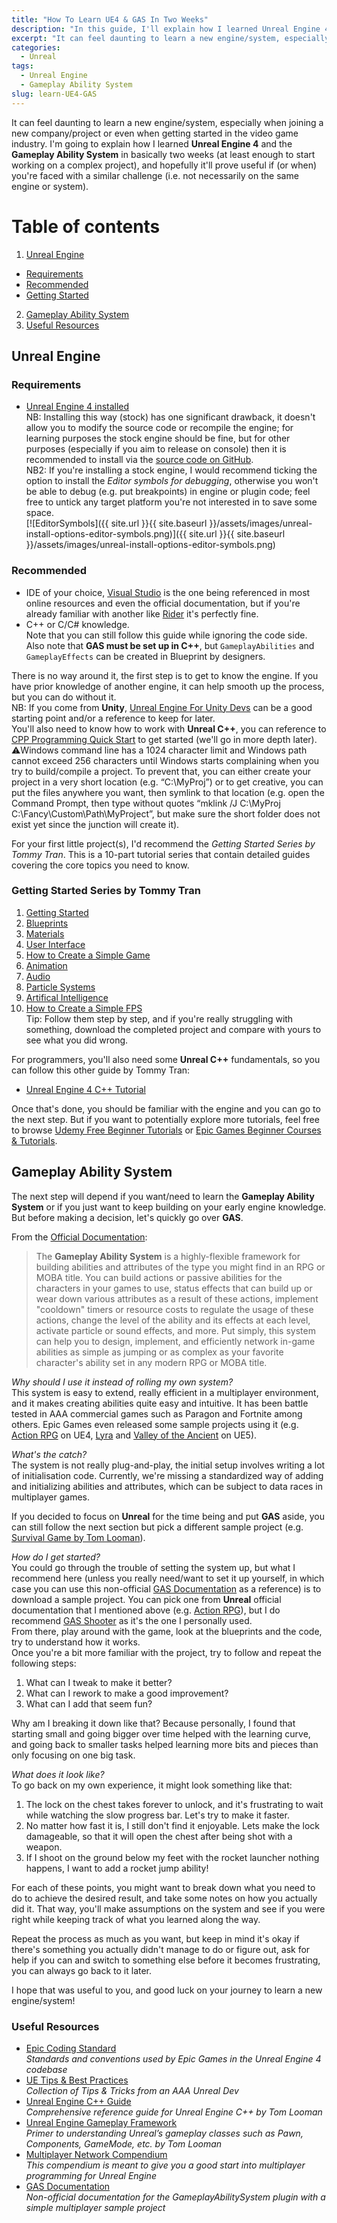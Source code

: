```yaml
---
title: "How To Learn UE4 & GAS In Two Weeks"
description: "In this guide, I'll explain how I learned Unreal Engine 4 and the Gameplay Ability System in two weeks."
excerpt: "It can feel daunting to learn a new engine/system, especially when joining a new company/project or..."
categories:
  - Unreal
tags:
  - Unreal Engine
  - Gameplay Ability System
slug: learn-UE4-GAS
---
```


It can feel daunting to learn a new engine/system, especially when joining a new company/project or even when getting started in the video game industry. I'm going to explain how I learned **Unreal Engine 4** and the **Gameplay Ability System** in basically two weeks (at least enough to start working on a complex project), and hopefully it'll prove useful if (or when) you're faced with a similar challenge (i.e. not necessarily on the same engine or system).

# Table of contents
1. [Unreal Engine](#unreal-engine)
  - [Requirements](#requirements)
  - [Recommended](#recommended)
  - [Getting Started](#getting-started)
2. [Gameplay Ability System](#gameplay-ability-system)
3. [Useful Resources](#useful-resources)

## Unreal Engine <a name="unreal-engine"></a>

### Requirements <a name="requirements"></a>
- [Unreal Engine 4 installed](https://docs.unrealengine.com/4.27/en-US/Basics/InstallingUnrealEngine/)  
  NB: Installing this way (stock) has one significant drawback, it doesn't allow you to modify the source code or recompile the engine; for learning purposes the stock engine should be fine, but for other purposes (especially if you aim to release on console) then it is recommended to install via the [source code on GitHub](https://github.com/EpicGames/UnrealEngine).  
  NB2: If you're installing a stock engine, I would recommend ticking the option to install the *Editor symbols for debugging*, otherwise you won't be able to debug (e.g. put breakpoints) in engine or plugin code; feel free to untick any target platform you're not interested in to save some space.  
  [![EditorSymbols]({{ site.url }}{{ site.baseurl }}/assets/images/unreal-install-options-editor-symbols.png)]({{ site.url }}{{ site.baseurl }}/assets/images/unreal-install-options-editor-symbols.png)

### Recommended <a name="recommended"></a>
- IDE of your choice, [Visual Studio](https://docs.unrealengine.com/4.27/en-US/ProductionPipelines/DevelopmentSetup/VisualStudioSetup/) is the one being referenced in most online resources and even the official documentation, but if you're already familiar with another like [Rider](https://www.jetbrains.com/help/rider/Unreal_Engine__Before_You_Start.html) it's perfectly fine.  
- C++ or C/C# knowledge.  
Note that you can still follow this guide while ignoring the code side.  
Also note that **GAS must be set up in C++**, but `GameplayAbilities` and `GameplayEffects` can be created in Blueprint by designers.

There is no way around it, the first step is to get to know the engine. If you have prior knowledge of another engine, it can help smooth up the process, but you can do without it.  
NB: If you come from **Unity**, [Unreal Engine For Unity Devs](https://docs.unrealengine.com/4.27/en-US/Basics/UnrealEngineForUnityDevs/) can be a good starting point and/or a reference to keep for later.  
You'll also need to know how to work with **Unreal C++**, you can reference to [CPP Programming Quick Start](https://docs.unrealengine.com/4.27/en-US/ProgrammingAndScripting/ProgrammingWithCPP/CPPProgrammingQuickStart/) to get started (we'll go in more depth later).  
⚠️Windows command line has a 1024 character limit and Windows path cannot exceed 256 characters until Windows starts complaining when you try to build/compile a project. To prevent that, you can either create your project in a very short location (e.g. “C:\MyProj”) or to get creative, you can put the files anywhere you want, then symlink to that location (e.g. open the Command Prompt, then type without quotes “mklink /J C:\MyProj C:\Fancy\Custom\Path\MyProject”, but make sure the short folder does not exist yet since the junction will create it).

For your first little project(s), I'd recommend the *Getting Started Series by Tommy Tran*. This is a 10-part tutorial series that contain detailed guides covering the core topics you need to know.

### Getting Started Series by Tommy Tran <a name="getting-started"></a>
1. [Getting Started](https://www.raywenderlich.com/151018/unreal-engine-4-tutorial-beginners)  
2. [Blueprints](https://www.raywenderlich.com/156038/unreal-engine-4-blueprints-tutorial)  
3. [Materials](https://www.raywenderlich.com/165504/unreal-engine-4-materials-tutorial)  
4. [User Interface](https://www.raywenderlich.com/167227/unreal-engine-4-ui-tutorial)  
5. [How to Create a Simple Game](https://www.raywenderlich.com/168091/create-simple-game-unreal-engine-4)  
6. [Animation](https://www.raywenderlich.com/171595/unreal-engine-4-animation-tutorial)  
7. [Audio](https://www.raywenderlich.com/173813/unreal-engine-4-audio-tutorial)  
8. [Particle Systems](https://www.raywenderlich.com/178015/unreal-engine-4-particle-systems-tutorial)  
9. [Artifical Intelligence](https://www.raywenderlich.com/181206/unreal-engine-4-tutorial-getting-started-ai)  
10. [How to Create a Simple FPS](https://www.raywenderlich.com/182606/create-simple-fps-unreal-engine-4)  
Tip: Follow them step by step, and if you're really struggling with something, download the completed project and compare with yours to see what you did wrong.

For programmers, you'll also need some **Unreal C++** fundamentals, so you can follow this other guide by Tommy Tran:  
- [Unreal Engine 4 C++ Tutorial](https://www.kodeco.com/185-unreal-engine-4-c-tutorial)

Once that's done, you should be familiar with the engine and you can go to the next step. But if you want to potentially explore more tutorials, feel free to browse [Udemy Free Beginner Tutorials](https://www.udemy.com/topic/unreal-engine/?instructional_level=beginner&instructional_level=all&price=price-free&sort=popularity) or [Epic Games Beginner Courses & Tutorials](https://dev.epicgames.com/community/unreal-engine/learning?is_beginner=true&industries=games&types=course,tutorial).

## Gameplay Ability System <a name="gameplay-ability-system"></a>

The next step will depend if you want/need to learn the **Gameplay Ability System** or if you just want to keep building on your early engine knowledge. But before making a decision, let's quickly go over **GAS**.

From the [Official Documentation](https://docs.unrealengine.com/4.27/en-US/InteractiveExperiences/GameplayAbilitySystem/):  
> The **Gameplay Ability System** is a highly-flexible framework for building abilities and attributes of the type you might find in an RPG or MOBA title. You can build actions or passive abilities for the characters in your games to use, status effects that can build up or wear down various attributes as a result of these actions, implement "cooldown" timers or resource costs to regulate the usage of these actions, change the level of the ability and its effects at each level, activate particle or sound effects, and more. Put simply, this system can help you to design, implement, and efficiently network in-game abilities as simple as jumping or as complex as your favorite character's ability set in any modern RPG or MOBA title.

*Why should I use it instead of rolling my own system?*  
This system is easy to extend, really efficient in a multiplayer environment, and it makes creating abilities quite easy and intuitive. It has been battle tested in AAA commercial games such as Paragon and Fortnite among others. Epic Games even released some sample projects using it (e.g. [Action RPG](https://docs.unrealengine.com/4.27/en-US/Resources/SampleGames/ARPG/) on UE4, [Lyra](https://docs.unrealengine.com/5.0/en-US/lyra-sample-game-in-unreal-engine/) and [Valley of the Ancient](https://docs.unrealengine.com/5.0/en-US/valley-of-the-ancient-sample-game-for-unreal-engine/) on UE5).

*What's the catch?*  
The system is not really plug-and-play, the initial setup involves writing a lot of initialisation code. Currently, we're missing a standardized way of adding and initializing abilities and attributes, which can be subject to data races in multiplayer games.

If you decided to focus on **Unreal** for the time being and put **GAS** aside, you can still follow the next section but pick a different sample project (e.g. [Survival Game by Tom Looman](https://www.tomlooman.com/unreal-engine-cpp-survival-sample-game/)).

*How do I get started?*  
You could go through the trouble of setting the system up, but what I recommend here (unless you really need/want to set it up yourself, in which case you can use this non-official [GAS Documentation](https://github.com/tranek/GASDocumentation) as a reference) is to download a sample project. You can pick one from **Unreal** official documentation that I mentioned above (e.g. [Action RPG](https://docs.unrealengine.com/4.27/en-US/Resources/SampleGames/ARPG/)), but I do recommend [GAS Shooter](https://github.com/tranek/GASShooter) as it's the one I personally used.  
From there, play around with the game, look at the blueprints and the code, try to understand how it works.  
Once you're a bit more familiar with the project, try to follow and repeat the following steps:  
1. What can I tweak to make it better?  
2. What can I rework to make a good improvement?  
3. What can I add that seem fun?

Why am I breaking it down like that? Because personally, I found that starting small and going bigger over time helped with the learning curve, and going back to smaller tasks helped learning more bits and pieces than only focusing on one big task.

*What does it look like?*  
To go back on my own experience, it might look something like that:  
1. The lock on the chest takes forever to unlock, and it's frustrating to wait while watching the slow progress bar. Let's try to make it faster.
2. No matter how fast it is, I still don't find it enjoyable. Lets make the lock damageable, so that it will open the chest after being shot with a weapon.
3. If I shoot on the ground below my feet with the rocket launcher nothing happens, I want to add a rocket jump ability!  

For each of these points, you might want to break down what you need to do to achieve the desired result, and take some notes on how you actually did it. That way, you'll make assumptions on the system and see if you were right while keeping track of what you learned along the way.

Repeat the process as much as you want, but keep in mind it's okay if there's something you actually didn't manage to do or figure out, ask for help if you can and switch to something else before it becomes frustrating, you can always go back to it later.

I hope that was useful to you, and good luck on your journey to learn a new engine/system!

### Useful Resources <a name="useful-resources"></a>
- [Epic Coding Standard](https://docs.unrealengine.com/4.27/en-US/ProductionPipelines/DevelopmentSetup/CodingStandard/)  
  *Standards and conventions used by Epic Games in the Unreal Engine 4 codebase*
- [UE Tips & Best Practices](https://flassari.notion.site/UE-Tips-Best-Practices-3ff4c3297b414a66886c969ff741c5ba)  
  *Collection of Tips & Tricks from an AAA Unreal Dev*
- [Unreal Engine C++ Guide](https://www.tomlooman.com/unreal-engine-cpp-guide/)  
  *Comprehensive reference guide for Unreal Engine C++ by Tom Looman*
- [Unreal Engine Gameplay Framework](https://www.tomlooman.com/unreal-engine-gameplay-framework/)  
  *Primer to understanding Unreal’s gameplay classes such as Pawn, Components, GameMode, etc. by Tom Looman*
- [Multiplayer Network Compendium](https://cedric-neukirchen.net/docs/category/multiplayer-network-compendium/)  
  *This compendium is meant to give you a good start into multiplayer programming for Unreal Engine*
- [GAS Documentation](https://github.com/tranek/GASDocumentation)  
  *Non-official documentation for the GameplayAbilitySystem plugin with a simple multiplayer sample project*
